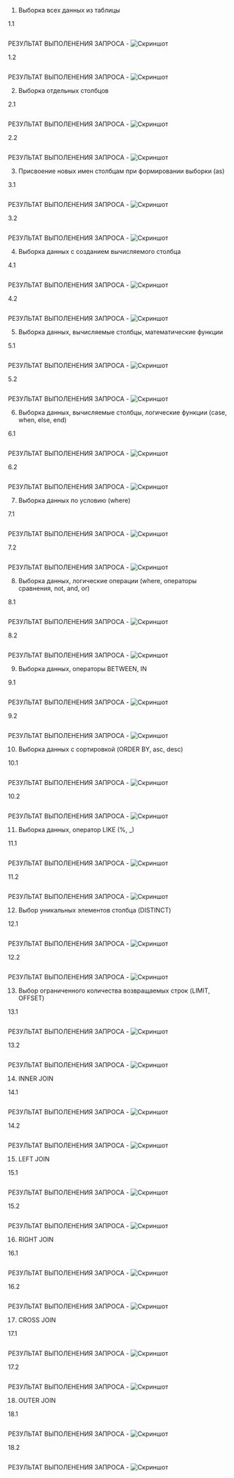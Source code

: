 1. Выборка всех данных из таблицы 

1.1
```sql

```
РЕЗУЛЬТАТ ВЫПОЛЕНЕНИЯ ЗАПРОСА - ![Скриншот](screenshots/1.1.png)

1.2
```sql

```
РЕЗУЛЬТАТ ВЫПОЛЕНЕНИЯ ЗАПРОСА - ![Скриншот](screenshots/1.2.png)

2. Выборка отдельных столбцов 

2.1
```sql

```

РЕЗУЛЬТАТ ВЫПОЛЕНЕНИЯ ЗАПРОСА - ![Скриншот](screenshots/2.1.png)

2.2
```sql

```

РЕЗУЛЬТАТ ВЫПОЛЕНЕНИЯ ЗАПРОСА  - ![Скриншот](screenshots/2.2.png)

3. Присвоение новых имен столбцам при формировании выборки (as) 

3.1
```sql

```

РЕЗУЛЬТАТ ВЫПОЛЕНЕНИЯ ЗАПРОСА  - ![Скриншот](screenshots/3.1.png)

3.2
```sql

```

РЕЗУЛЬТАТ ВЫПОЛЕНЕНИЯ ЗАПРОСА - ![Скриншот](screenshots/3.2.png)

4. Выборка данных с созданием вычисляемого столбца 

4.1
```sql

```

РЕЗУЛЬТАТ ВЫПОЛЕНЕНИЯ ЗАПРОСА  - ![Скриншот](screenshots/4.1.png)

4.2
```sql

```

РЕЗУЛЬТАТ ВЫПОЛЕНЕНИЯ ЗАПРОСА - ![Скриншот](screenshots/4.2.png)

5. Выборка данных, вычисляемые столбцы, математические функции 

5.1
```sql

```

РЕЗУЛЬТАТ ВЫПОЛЕНЕНИЯ ЗАПРОСА - ![Скриншот](screenshots/5.1.png)

5.2
```sql

```

РЕЗУЛЬТАТ ВЫПОЛЕНЕНИЯ ЗАПРОСА - ![Скриншот](screenshots/5.2.png)

6. Выборка данных, вычисляемые столбцы, логические функции (case, when, else, end) 

6.1
```sql

```

РЕЗУЛЬТАТ ВЫПОЛЕНЕНИЯ ЗАПРОСА - ![Скриншот](screenshots/6.1.png)

6.2
```sql

```

РЕЗУЛЬТАТ ВЫПОЛЕНЕНИЯ ЗАПРОСА - ![Скриншот](screenshots/6.2.png)

7. Выборка данных по условию (where) 

7.1
```sql

```

РЕЗУЛЬТАТ ВЫПОЛЕНЕНИЯ ЗАПРОСА - ![Скриншот](screenshots/7.1.png)

7.2
```sql

```

РЕЗУЛЬТАТ ВЫПОЛЕНЕНИЯ ЗАПРОСА - ![Скриншот](screenshots/7.2.png)

8. Выборка данных, логические операции (where, операторы сравнения, not, and, or) 

8.1
```sql

```

РЕЗУЛЬТАТ ВЫПОЛЕНЕНИЯ ЗАПРОСА - ![Скриншот](screenshots/8.1.png)

8.2
```sql

```

РЕЗУЛЬТАТ ВЫПОЛЕНЕНИЯ ЗАПРОСА  - ![Скриншот](screenshots/8.2.png)

9. Выборка данных, операторы BETWEEN, IN 

9.1
```sql

```

РЕЗУЛЬТАТ ВЫПОЛЕНЕНИЯ ЗАПРОСА - ![Скриншот](screenshots/9.1.png)

9.2
```sql

```

РЕЗУЛЬТАТ ВЫПОЛЕНЕНИЯ ЗАПРОСА - ![Скриншот](screenshots/9.2.png)

10. Выборка данных с сортировкой (ORDER BY, asc, desc) 

10.1
```sql

```

РЕЗУЛЬТАТ ВЫПОЛЕНЕНИЯ ЗАПРОСА - ![Скриншот](screenshots/10.1.png)

10.2
```sql

```

РЕЗУЛЬТАТ ВЫПОЛЕНЕНИЯ ЗАПРОСА - ![Скриншот](screenshots/10.2.png)

11. Выборка данных, оператор LIKE (%, _) 

11.1
```sql

```

РЕЗУЛЬТАТ ВЫПОЛЕНЕНИЯ ЗАПРОСА - ![Скриншот](screenshots/11.1.png)

11.2
```sql

```

РЕЗУЛЬТАТ ВЫПОЛЕНЕНИЯ ЗАПРОСА - ![Скриншот](screenshots/11.2.png)

12. Выбор уникальных элементов столбца (DISTINCT) 

12.1
```sql

```

РЕЗУЛЬТАТ ВЫПОЛЕНЕНИЯ ЗАПРОСА - ![Скриншот](screenshots/12.1.png)

12.2
```sql

```

РЕЗУЛЬТАТ ВЫПОЛЕНЕНИЯ ЗАПРОСА - ![Скриншот](screenshots/12.2.png)

13. Выбор ограниченного количества возвращаемых строк (LIMIT, OFFSET)

13.1
```sql

```

РЕЗУЛЬТАТ ВЫПОЛЕНЕНИЯ ЗАПРОСА - ![Скриншот](screenshots/13.1.png)

13.2
```sql

```

РЕЗУЛЬТАТ ВЫПОЛЕНЕНИЯ ЗАПРОСА - ![Скриншот](screenshots/13.2.png)
 
14. INNER JOIN

14.1
```sql

```

РЕЗУЛЬТАТ ВЫПОЛЕНЕНИЯ ЗАПРОСА - ![Скриншот](screenshots/14.1.png)

14.2
```sql

```

РЕЗУЛЬТАТ ВЫПОЛЕНЕНИЯ ЗАПРОСА - ![Скриншот](screenshots/14.2.png)

15. LEFT JOIN

15.1
```sql

```

РЕЗУЛЬТАТ ВЫПОЛЕНЕНИЯ ЗАПРОСА - ![Скриншот](screenshots/15.1.png)

15.2
```sql

```

РЕЗУЛЬТАТ ВЫПОЛЕНЕНИЯ ЗАПРОСА - ![Скриншот](screenshots/15.2.png)

16. RIGHT JOIN

16.1
```sql

```

РЕЗУЛЬТАТ ВЫПОЛЕНЕНИЯ ЗАПРОСА - ![Скриншот](screenshots/16.1.png)

16.2
```sql

```

РЕЗУЛЬТАТ ВЫПОЛЕНЕНИЯ ЗАПРОСА - ![Скриншот](screenshots/16.2.png)

17. CROSS JOIN

17.1
```sql

```

РЕЗУЛЬТАТ ВЫПОЛЕНЕНИЯ ЗАПРОСА - ![Скриншот](screenshots/17.1.png)

17.2
```sql

```

РЕЗУЛЬТАТ ВЫПОЛЕНЕНИЯ ЗАПРОСА - ![Скриншот](screenshots/17.2.png)

18. OUTER JOIN

18.1
```sql

```

РЕЗУЛЬТАТ ВЫПОЛЕНЕНИЯ ЗАПРОСА - ![Скриншот](screenshots/18.1.png)

18.2
```sql

```

РЕЗУЛЬТАТ ВЫПОЛЕНЕНИЯ ЗАПРОСА - ![Скриншот](screenshots/18.2.png)
